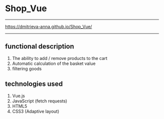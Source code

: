 # Shop_Vue
____
<https://dmitrieva-anna.github.io/Shop_Vue/>
____
## functional description

1. The ability to add / remove products to the cart
2. Automatic calculation of the basket value
3. filtering goods

## technologies used

1. Vue.js
2. JavaScript (fetch requests)
3. HTML5
4. CSS3 (Adaptive layout)
